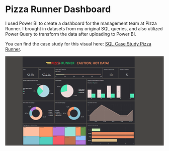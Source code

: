 # Pizza Runner Dashboard
I used Power BI to create a dashboard for the management team at Pizza Runner. I brought in datasets from my original SQL queries, and also utilized Power Query to transform the data after uploading to Power BI.

You can find the case study for this visual here: [SQL Case Study Pizza Runner](https://github.com/mikes802/SQL-Case-Study-Pizza-Runner).

![Pizza Runner Dashboard](/Pizza_Runner_Dashboard.png)
